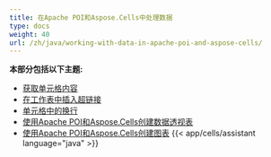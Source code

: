 ```yaml
---
title: 在Apache POI和Aspose.Cells中处理数据
type: docs
weight: 40
url: /zh/java/working-with-data-in-apache-poi-and-aspose-cells/
---
```


 **本部分包括以下主题:**

- [获取单元格内容](/cells/zh/java/getting-cell-contents/)
- [在工作表中插入超链接](/cells/zh/java/insert-hyperlinks-in-worksheet/)
- [单元格中的换行](/cells/zh/java/new-line-in-cells/)
- [使用Apache POI和Aspose.Cells创建数据透视表](/cells/zh/java/create-pivot-tables-using-apache-poi-and-aspose-cells/)
- [使用Apache POI和Aspose.Cells创建图表](/cells/zh/java/create-charts-using-apache-poi-and-aspose-cells/)
{{< app/cells/assistant language="java" >}}
